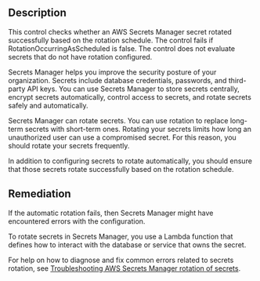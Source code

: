 ## Description

This control checks whether an AWS Secrets Manager secret rotated successfully based on the rotation schedule. The control fails if RotationOccurringAsScheduled is false. The control does not evaluate secrets that do not have rotation configured.

Secrets Manager helps you improve the security posture of your organization. Secrets include database credentials, passwords, and third-party API keys. You can use Secrets Manager to store secrets centrally, encrypt secrets automatically, control access to secrets, and rotate secrets safely and automatically.

Secrets Manager can rotate secrets. You can use rotation to replace long-term secrets with short-term ones. Rotating your secrets limits how long an unauthorized user can use a compromised secret. For this reason, you should rotate your secrets frequently.

In addition to configuring secrets to rotate automatically, you should ensure that those secrets rotate successfully based on the rotation schedule.

## Remediation

If the automatic rotation fails, then Secrets Manager might have encountered errors with the configuration.

To rotate secrets in Secrets Manager, you use a Lambda function that defines how to interact with the database or service that owns the secret.

For help on how to diagnose and fix common errors related to secrets rotation, see [Troubleshooting AWS Secrets Manager rotation of secrets](https://docs.aws.amazon.com/secretsmanager/latest/userguide/troubleshoot_rotation.html).